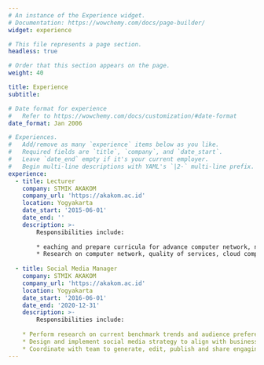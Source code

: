 ```yaml
---
# An instance of the Experience widget.
# Documentation: https://wowchemy.com/docs/page-builder/
widget: experience

# This file represents a page section.
headless: true

# Order that this section appears on the page.
weight: 40

title: Experience
subtitle:

# Date format for experience
#   Refer to https://wowchemy.com/docs/customization/#date-format
date_format: Jan 2006

# Experiences.
#   Add/remove as many `experience` items below as you like.
#   Required fields are `title`, `company`, and `date_start`.
#   Leave `date_end` empty if it's your current employer.
#   Begin multi-line descriptions with YAML's `|2-` multi-line prefix.
experience:
  - title: Lecturer
    company: STMIK AKAKOM
    company_url: 'https://akakom.ac.id'
    location: Yogyakarta
    date_start: '2015-06-01'
    date_end: ''
    description: >-
        Responsibilities include:
        
        * eaching and prepare curricula for advance computer network, network security, and cloud computing technology courses.
        * Research on computer network, quality of services, cloud computing
        
  - title: Social Media Manager
    company: STMIK AKAKOM
    company_url: 'https://akakom.ac.id'
    location: Yogyakarta
    date_start: '2016-06-01'
    date_end: '2020-12-31'
    description: >-
        Responsibilities include:
        
    * Perform research on current benchmark trends and audience preferences
    * Design and implement social media strategy to align with business goals
    * Coordinate with team to generate, edit, publish and share engaging content daily (e.g. original text, photos, videos and news)
---
```


